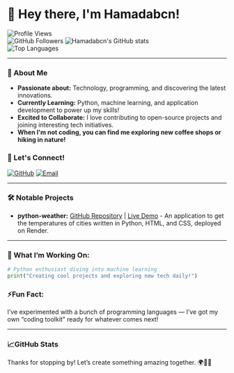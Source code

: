 # 👋 Hey there, I'm Hamadabcn! 

![Profile Views](https://komarev.com/ghpvc/?username=Hamadabcn&color=blue)  
![GitHub Followers](https://img.shields.io/github/followers/Hamadabcn?label=Follow&style=social)
![Hamadabcn's GitHub stats](https://github-readme-stats.vercel.app/api?username=Hamadabcn&show_icons=true&theme=radical)  
![Top Languages](https://github-readme-stats.vercel.app/api/top-langs/?username=Hamadabcn&layout=compact&theme=radical)

---

### 👀 About Me
- **Passionate about:** Technology, programming, and discovering the latest innovations.
- **Currently Learning:** Python, machine learning, and application development to power up my skills!
- **Excited to Collaborate:** I love contributing to open-source projects and joining interesting tech initiatives.
- **When I'm not coding, you can find me exploring new coffee shops or hiking in nature!**

### 🚀 Let's Connect!
[![GitHub](https://img.shields.io/badge/GitHub-100000?style=for-the-badge&logo=github&logoColor=white)](https://github.com/Hamadabcn)
[![Email](https://img.shields.io/badge/Email-D14836?style=for-the-badge&logo=gmail&logoColor=white)](mailto:mohbcn1@hotmail.com)

---

### 🛠️ Notable Projects
- **python-weather:** [GitHub Repository](https://github.com/Hamadabcn/python-weather.git) | [Live Demo](https://python-weather-hjoc.onrender.com/) - An application to get the temperatures of cities written in Python, HTML, and CSS, deployed on Render.

---

### 🌱 What I’m Working On:
```python
# Python enthusiast diving into machine learning
print("Creating cool projects and exploring new tech daily!")


````

### ⚡Fun Fact:
I’ve experimented with a bunch of programming languages — I’ve got my own “coding toolkit” ready for whatever comes next!

---

### 📈GitHub Stats
Thanks for stopping by! Let’s create something amazing together. 🌍👨‍💻
